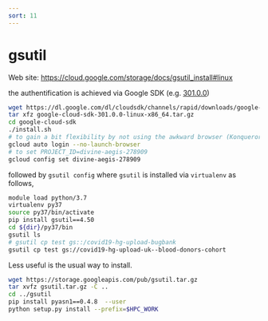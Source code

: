 ```yaml
---
sort: 11
---
```


# gsutil

Web site: https://cloud.google.com/storage/docs/gsutil_install#linux

the authentification is achieved via Google SDK (e.g. [301.0.0](https://dl.google.com/dl/cloudsdk/channels/rapid/downloads/google-cloud-sdk-301.0.0-linux-x86_64.tar.gz))

```bash
wget https://dl.google.com/dl/cloudsdk/channels/rapid/downloads/google-cloud-sdk-301.0.0-linux-x86_64.tar.gz
tar xfz google-cloud-sdk-301.0.0-linux-x86_64.tar.gz
cd google-cloud-sdk
./install.sh
# to gain a bit flexibility by not using the awkward browser (Konqueror) at CSD3
gcloud auto login --no-launch-browser
# to set PROJECT_ID=divine-aegis-278909
gcloud config set divine-aegis-278909
```

followed by `gsutil config` where `gsutil` is installed via `virtualenv` as follows,

```bash
module load python/3.7
virtualenv py37
source py37/bin/activate
pip install gsutil==4.50
cd ${dir}/py37/bin
gsutil ls
# gsutil cp test gs::/covid19-hg-upload-bugbank
gsutil cp test gs://covid19-hg-upload-uk--blood-donors-cohort
```

Less useful is the usual way to install.

```bash
wget https://storage.googleapis.com/pub/gsutil.tar.gz
tar xvfz gsutil.tar.gz -C ..
cd ../gsutil
pip install pyasn1==0.4.8  --user
python setup.py install --prefix=$HPC_WORK
```
